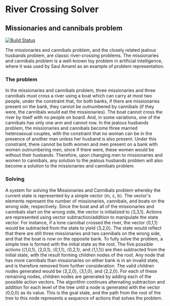 # River Crossing Solver
## Missionaries and cannibals problem

[![Build Status](https://travis-ci.org/anderson-gusmao/RiverCrossing.svg?branch=master)](https://travis-ci.org/anderson-gusmao/RiverCrossing)

The missionaries and cannibals problem, and the closely related jealous husbands problem, are classic river-crossing problems. The missionaries and cannibals problem is a well-known toy problem in artificial intelligence, where it was used by Saul Amarel as an example of problem representation.

### The problem

In the missionaries and cannibals problem, three missionaries and three cannibals must cross a river using a boat which can carry at most two people, under the constraint that, for both banks, if there are missionaries present on the bank, they cannot be outnumbered by cannibals (if they were, the cannibals would eat the missionaries). The boat cannot cross the river by itself with no people on board. And, in some variations, one of the cannibals has only one arm and cannot row.
In the jealous husbands problem, the missionaries and cannibals become three married heterosexual couples, with the constraint that no woman can be in the presence of another man unless her husband is also present. Under this constraint, there cannot be both women and men present on a bank with women outnumbering men, since if there were, these women would be without their husbands. Therefore, upon changing men to missionaries and women to cannibals, any solution to the jealous husbands problem will also become a solution to the missionaries and cannibals problem.

### Solving

A system for solving the Missionaries and Cannibals problem whereby the current state is represented by a simple vector ⟨m, c, b⟩. The vector's elements represent the number of missionaries, cannibals, and boats on the wrong side, respectively. Since the boat and all of the missionaries and cannibals start on the wrong side, the vector is initialized to ⟨3,3,1⟩. Actions are represented using vector subtraction/addition to manipulate the state vector. For instance, if a lone cannibal crossed the river, the vector ⟨0,1,1⟩ would be subtracted from the state to yield ⟨3,2,0⟩. The state would reflect that there are still three missionaries and two cannibals on the wrong side, and that the boat is now on the opposite bank. To fully solve the problem, a simple tree is formed with the initial state as the root. The five possible actions (⟨1,0,1⟩, ⟨2,0,1⟩, ⟨0,1,1⟩, ⟨0,2,1⟩, and ⟨1,1,1⟩) are then subtracted from the initial state, with the result forming children nodes of the root. Any node that has more cannibals than missionaries on either bank is in an invalid state, and is therefore removed from further consideration. The valid children nodes generated would be ⟨3,2,0⟩, ⟨3,1,0⟩, and ⟨2,2,0⟩. For each of these remaining nodes, children nodes are generated by adding each of the possible action vectors. The algorithm continues alternating subtraction and addition for each level of the tree until a node is generated with the vector ⟨0,0,0⟩ as its value. This is the goal state, and the path from the root of the tree to this node represents a sequence of actions that solves the problem.
